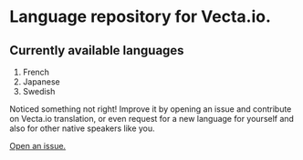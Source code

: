 # Language repository for Vecta.io. 

## Currently available languages
1. French
1. Japanese
1. Swedish

Noticed something not right! Improve it by opening an issue and contribute on Vecta.io translation, or even request for a new language for yourself and also for other native speakers like you.

[Open an issue.](https://github.com/vecta-io/languages/issues/new)
